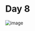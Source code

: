 # Day 8

![image](https://github.com/W4W1R3/Advent-Of-Cyber-2023-Walkthroughs/assets/57982315/b4fe143c-bd0e-4f4e-83db-da93f0577463)


